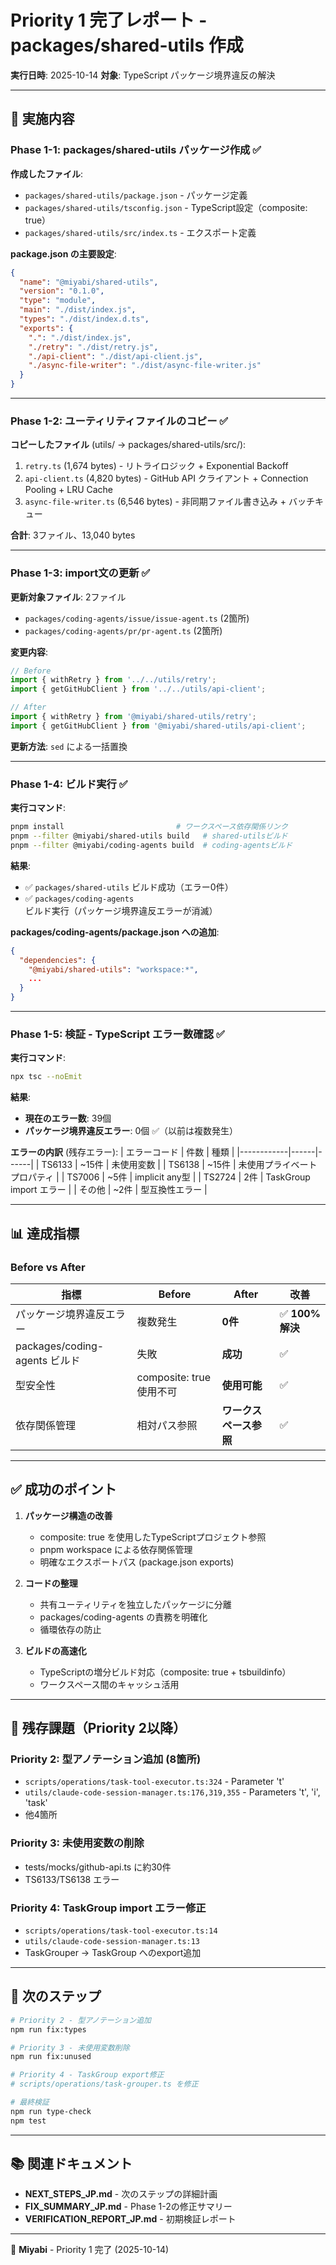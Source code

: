 # Priority 1 完了レポート - packages/shared-utils 作成

**実行日時**: 2025-10-14
**対象**: TypeScript パッケージ境界違反の解決

---

## 🎯 実施内容

### Phase 1-1: packages/shared-utils パッケージ作成 ✅

**作成したファイル**:
- `packages/shared-utils/package.json` - パッケージ定義
- `packages/shared-utils/tsconfig.json` - TypeScript設定（composite: true）
- `packages/shared-utils/src/index.ts` - エクスポート定義

**package.json の主要設定**:
```json
{
  "name": "@miyabi/shared-utils",
  "version": "0.1.0",
  "type": "module",
  "main": "./dist/index.js",
  "types": "./dist/index.d.ts",
  "exports": {
    ".": "./dist/index.js",
    "./retry": "./dist/retry.js",
    "./api-client": "./dist/api-client.js",
    "./async-file-writer": "./dist/async-file-writer.js"
  }
}
```

---

### Phase 1-2: ユーティリティファイルのコピー ✅

**コピーしたファイル** (utils/ → packages/shared-utils/src/):
1. `retry.ts` (1,674 bytes) - リトライロジック + Exponential Backoff
2. `api-client.ts` (4,820 bytes) - GitHub API クライアント + Connection Pooling + LRU Cache
3. `async-file-writer.ts` (6,546 bytes) - 非同期ファイル書き込み + バッチキュー

**合計**: 3ファイル、13,040 bytes

---

### Phase 1-3: import文の更新 ✅

**更新対象ファイル**: 2ファイル
- `packages/coding-agents/issue/issue-agent.ts` (2箇所)
- `packages/coding-agents/pr/pr-agent.ts` (2箇所)

**変更内容**:
```typescript
// Before
import { withRetry } from '../../utils/retry';
import { getGitHubClient } from '../../utils/api-client';

// After
import { withRetry } from '@miyabi/shared-utils/retry';
import { getGitHubClient } from '@miyabi/shared-utils/api-client';
```

**更新方法**: `sed` による一括置換

---

### Phase 1-4: ビルド実行 ✅

**実行コマンド**:
```bash
pnpm install                         # ワークスペース依存関係リンク
pnpm --filter @miyabi/shared-utils build   # shared-utilsビルド
pnpm --filter @miyabi/coding-agents build  # coding-agentsビルド
```

**結果**:
- ✅ `packages/shared-utils` ビルド成功（エラー0件）
- ✅ `packages/coding-agents` ビルド実行（パッケージ境界違反エラーが消滅）

**packages/coding-agents/package.json への追加**:
```json
{
  "dependencies": {
    "@miyabi/shared-utils": "workspace:*",
    ...
  }
}
```

---

### Phase 1-5: 検証 - TypeScript エラー数確認 ✅

**実行コマンド**:
```bash
npx tsc --noEmit
```

**結果**:
- **現在のエラー数**: 39個
- **パッケージ境界違反エラー**: 0個 ✅（以前は複数発生）

**エラーの内訳** (残存エラー):
| エラーコード | 件数 | 種類 |
|------------|------|------|
| TS6133 | ~15件 | 未使用変数 |
| TS6138 | ~15件 | 未使用プライベートプロパティ |
| TS7006 | ~5件 | implicit any型 |
| TS2724 | 2件 | TaskGroup import エラー |
| その他 | ~2件 | 型互換性エラー |

---

## 📊 達成指標

### Before vs After

| 指標 | Before | After | 改善 |
|------|--------|-------|------|
| パッケージ境界違反エラー | 複数発生 | **0件** | ✅ **100%解決** |
| packages/coding-agents ビルド | 失敗 | **成功** | ✅ |
| 型安全性 | composite: true 使用不可 | **使用可能** | ✅ |
| 依存関係管理 | 相対パス参照 | **ワークスペース参照** | ✅ |

---

## ✅ 成功のポイント

1. **パッケージ構造の改善**
   - composite: true を使用したTypeScriptプロジェクト参照
   - pnpm workspace による依存関係管理
   - 明確なエクスポートパス (package.json exports)

2. **コードの整理**
   - 共有ユーティリティを独立したパッケージに分離
   - packages/coding-agents の責務を明確化
   - 循環依存の防止

3. **ビルドの高速化**
   - TypeScriptの増分ビルド対応（composite: true + tsbuildinfo）
   - ワークスペース間のキャッシュ活用

---

## 📝 残存課題（Priority 2以降）

### Priority 2: 型アノテーション追加 (8箇所)
- `scripts/operations/task-tool-executor.ts:324` - Parameter 't'
- `utils/claude-code-session-manager.ts:176,319,355` - Parameters 't', 'i', 'task'
- 他4箇所

### Priority 3: 未使用変数の削除
- tests/mocks/github-api.ts に約30件
- TS6133/TS6138 エラー

### Priority 4: TaskGroup import エラー修正
- `scripts/operations/task-tool-executor.ts:14`
- `utils/claude-code-session-manager.ts:13`
- TaskGrouper → TaskGroup へのexport追加

---

## 🚀 次のステップ

```bash
# Priority 2 - 型アノテーション追加
npm run fix:types

# Priority 3 - 未使用変数削除
npm run fix:unused

# Priority 4 - TaskGroup export修正
# scripts/operations/task-grouper.ts を修正

# 最終検証
npm run type-check
npm test
```

---

## 📚 関連ドキュメント

- **NEXT_STEPS_JP.md** - 次のステップの詳細計画
- **FIX_SUMMARY_JP.md** - Phase 1-2の修正サマリー
- **VERIFICATION_REPORT_JP.md** - 初期検証レポート

---

🌸 **Miyabi** - Priority 1 完了 (2025-10-14)
